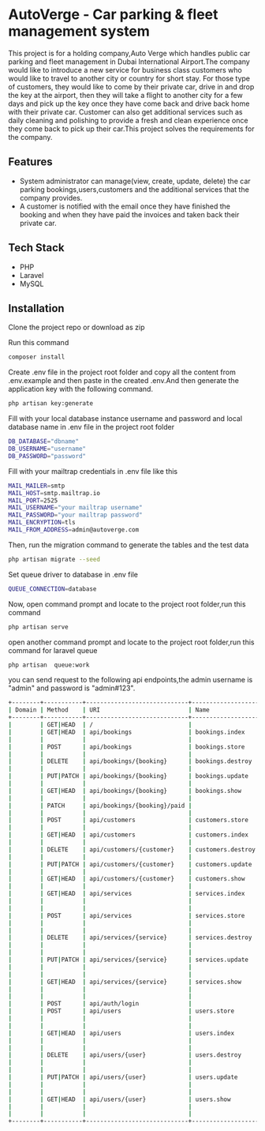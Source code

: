 
# AutoVerge - Car parking & fleet management system

This project is for a holding company,Auto Verge which handles public car parking and fleet management in
Dubai International Airport.The company would like to introduce a new service for business class
customers who would like to travel to another city or country for short stay. For those type of
customers, they would like to come by their private car, drive in and drop the key at the airport,
then they will take a flight to another city for a few days and pick up the key once they have
come back and drive back home with their private car. Customer can also get additional
services such as daily cleaning and polishing to provide a fresh and clean experience once they
come back to pick up their car.This project solves the requirements for the company.


## Features

- System administrator can manage(view, create, update, delete) the car parking bookings,users,customers and the additional services that the company provides.
- A customer is notified with the email once they have finished the booking and when they have paid the invoices and taken back their private car.



## Tech Stack

- PHP
- Laravel 
- MySQL 


## Installation

Clone the project repo or download as zip

Run this command

```bash
composer install
```
Create .env file in the project root folder and copy all the content from .env.example and then paste in the created .env.And then generate the application key with the following command.

```bash
php artisan key:generate
```

Fill with your local database instance username and password and local database name in .env file in the project root folder

```bash
DB_DATABASE="dbname"
DB_USERNAME="username"
DB_PASSWORD="password"
```

Fill with your mailtrap credentials in .env file like this

```bash
MAIL_MAILER=smtp
MAIL_HOST=smtp.mailtrap.io
MAIL_PORT=2525
MAIL_USERNAME="your mailtrap username"
MAIL_PASSWORD="your mailtrap password"
MAIL_ENCRYPTION=tls
MAIL_FROM_ADDRESS=admin@autoverge.com
```
    
Then, run the migration command to generate the tables and the test data

```bash
php artisan migrate --seed
```

Set queue driver to database in .env file

```bash
QUEUE_CONNECTION=database
```

Now, open command prompt and locate to the project root folder,run this command

```bash
php artisan serve
```

open another command prompt and locate to the project root folder,run this command for laravel queue

```bash
php artisan  queue:work
```

you can  send request to the following api endpoints,the admin username is "admin" and password is "admin#123".

```bash
+--------+-----------+-----------------------------+-------------------+------------------------------------------------------------+------------------------------------------+
| Domain | Method    | URI                         | Name              | Action                                                     | Middleware                               |
+--------+-----------+-----------------------------+-------------------+------------------------------------------------------------+------------------------------------------+
|        | GET|HEAD  | /                           |                   | Closure                                                    | web                                      |
|        | GET|HEAD  | api/bookings                | bookings.index    | App\Http\Controllers\Api\BookingController@index           | api                                      |
|        |           |                             |                   |                                                            | App\Http\Middleware\Authenticate:sanctum |
|        | POST      | api/bookings                | bookings.store    | App\Http\Controllers\Api\BookingController@store           | api                                      |
|        |           |                             |                   |                                                            | App\Http\Middleware\Authenticate:sanctum |
|        | DELETE    | api/bookings/{booking}      | bookings.destroy  | App\Http\Controllers\Api\BookingController@destroy         | api                                      |
|        |           |                             |                   |                                                            | App\Http\Middleware\Authenticate:sanctum |
|        | PUT|PATCH | api/bookings/{booking}      | bookings.update   | App\Http\Controllers\Api\BookingController@update          | api                                      |
|        |           |                             |                   |                                                            | App\Http\Middleware\Authenticate:sanctum |
|        | GET|HEAD  | api/bookings/{booking}      | bookings.show     | App\Http\Controllers\Api\BookingController@show            | api                                      |
|        |           |                             |                   |                                                            | App\Http\Middleware\Authenticate:sanctum |
|        | PATCH     | api/bookings/{booking}/paid |                   | App\Http\Controllers\Api\BookingController@paid            | api                                      |
|        |           |                             |                   |                                                            | App\Http\Middleware\Authenticate:sanctum |
|        | POST      | api/customers               | customers.store   | App\Http\Controllers\Api\CustomerController@store          | api                                      |
|        |           |                             |                   |                                                            | App\Http\Middleware\Authenticate:sanctum |
|        | GET|HEAD  | api/customers               | customers.index   | App\Http\Controllers\Api\CustomerController@index          | api                                      |
|        |           |                             |                   |                                                            | App\Http\Middleware\Authenticate:sanctum |
|        | DELETE    | api/customers/{customer}    | customers.destroy | App\Http\Controllers\Api\CustomerController@destroy        | api                                      |
|        |           |                             |                   |                                                            | App\Http\Middleware\Authenticate:sanctum |
|        | PUT|PATCH | api/customers/{customer}    | customers.update  | App\Http\Controllers\Api\CustomerController@update         | api                                      |
|        |           |                             |                   |                                                            | App\Http\Middleware\Authenticate:sanctum |
|        | GET|HEAD  | api/customers/{customer}    | customers.show    | App\Http\Controllers\Api\CustomerController@show           | api                                      |
|        |           |                             |                   |                                                            | App\Http\Middleware\Authenticate:sanctum |
|        | GET|HEAD  | api/services                | services.index    | App\Http\Controllers\Api\ServiceController@index           | api                                      |
|        |           |                             |                   |                                                            | App\Http\Middleware\Authenticate:sanctum |
|        |           |                             |                   |                                                            | App\Http\Middleware\CheckIsAdmin         |
|        | POST      | api/services                | services.store    | App\Http\Controllers\Api\ServiceController@store           | api                                      |
|        |           |                             |                   |                                                            | App\Http\Middleware\Authenticate:sanctum |
|        |           |                             |                   |                                                            | App\Http\Middleware\CheckIsAdmin         |
|        | DELETE    | api/services/{service}      | services.destroy  | App\Http\Controllers\Api\ServiceController@destroy         | api                                      |
|        |           |                             |                   |                                                            | App\Http\Middleware\Authenticate:sanctum |
|        |           |                             |                   |                                                            | App\Http\Middleware\CheckIsAdmin         |
|        | PUT|PATCH | api/services/{service}      | services.update   | App\Http\Controllers\Api\ServiceController@update          | api                                      |
|        |           |                             |                   |                                                            | App\Http\Middleware\Authenticate:sanctum |
|        |           |                             |                   |                                                            | App\Http\Middleware\CheckIsAdmin         |
|        | GET|HEAD  | api/services/{service}      | services.show     | App\Http\Controllers\Api\ServiceController@show            | api                                      |
|        |           |                             |                   |                                                            | App\Http\Middleware\Authenticate:sanctum |
|        |           |                             |                   |                                                            | App\Http\Middleware\CheckIsAdmin         |
|        | POST      | api/auth/login              |                   | App\Http\Controllers\Api\Auth\LoginController@login        | api                                      |
|        | POST      | api/users                   | users.store       | App\Http\Controllers\Api\UserController@store              | api                                      |
|        |           |                             |                   |                                                            | App\Http\Middleware\Authenticate:sanctum |
|        |           |                             |                   |                                                            | App\Http\Middleware\CheckIsAdmin         |
|        | GET|HEAD  | api/users                   | users.index       | App\Http\Controllers\Api\UserController@index              | api                                      |
|        |           |                             |                   |                                                            | App\Http\Middleware\Authenticate:sanctum |
|        |           |                             |                   |                                                            | App\Http\Middleware\CheckIsAdmin         |
|        | DELETE    | api/users/{user}            | users.destroy     | App\Http\Controllers\Api\UserController@destroy            | api                                      |
|        |           |                             |                   |                                                            | App\Http\Middleware\Authenticate:sanctum |
|        |           |                             |                   |                                                            | App\Http\Middleware\CheckIsAdmin         |
|        | PUT|PATCH | api/users/{user}            | users.update      | App\Http\Controllers\Api\UserController@update             | api                                      |
|        |           |                             |                   |                                                            | App\Http\Middleware\Authenticate:sanctum |
|        |           |                             |                   |                                                            | App\Http\Middleware\CheckIsAdmin         |
|        | GET|HEAD  | api/users/{user}            | users.show        | App\Http\Controllers\Api\UserController@show               | api                                      |
|        |           |                             |                   |                                                            | App\Http\Middleware\Authenticate:sanctum |
|        |           |                             |                   |                                                            | App\Http\Middleware\CheckIsAdmin         |
+--------+-----------+-----------------------------+-------------------+------------------------------------------------------------+------------------------------------------+
```
